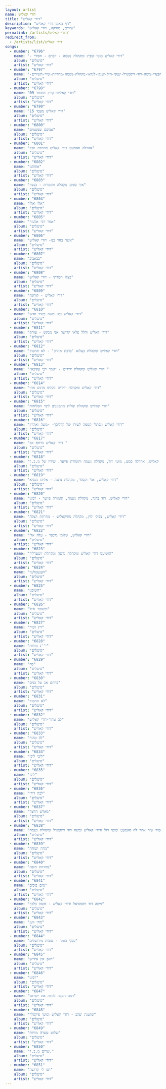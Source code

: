 ```yaml
---
layout: artist
name: דודי קאליש
title: "דודי קאליש"
description: "דף האמן דודי קאליש"
keywords: "שירים, מוזיקה, דודי קאליש"
permalink: /artists/דודי-קאליש/
redirect_from:
  - /artists/list/דודי קאליש
songs:
  - number: "6796"
    name: "- דודי קאליש מוטי קוביץ ומקהלת נשמה - יזכרם - חסידי"
    album: "סינגלים"
    artist: "דודי קאליש"
  - number: "6797"
    name: "-פרידמן-דודי-קאליש-משה-דואק-דוד-חפצדי-משה-דוד-וייסמנדל-יענקי-היל-יענקי-לנדאו-מקהלת-נשמה-מחרוזת-שיר-השירים"
    album: "סינגלים"
    artist: "דודי קאליש"
  - number: "6798"
    name: "09 דודי קאליש-קרוץ מחומר"
    album: "סינגלים"
    artist: "דודי קאליש"
  - number: "6799"
    name: "15 דודי קאליש מעבד"
    album: "סינגלים"
    artist: "דודי קאליש"
  - number: "6800"
    name: "אביכם שבשמים"
    album: "סינגלים"
    artist: "דודי קאליש"
  - number: "6801"
    name: "אהרלה סאמעט דודי קאליש מחרוזת חבד"
    album: "סינגלים"
    artist: "דודי קאליש"
  - number: "6802"
    name: "אחותנו"
    album: "סינגלים"
    artist: "דודי קאליש"
  - number: "6803"
    name: "איך בונים מקהלה ותזמורת - כנשר"
    album: "סינגלים"
    artist: "דודי קאליש"
  - number: "6804"
    name: "אלו ואלו"
    album: "סינגלים"
    artist: "דודי קאליש"
  - number: "6805"
    name: "אמר רבי אלעזר"
    album: "סינגלים"
    artist: "דודי קאליש"
  - number: "6806"
    name: "אשר בחר בנו- דודי קאליש"
    album: "סינגלים"
    artist: "דודי קאליש"
  - number: "6807"
    name: "בבאבוב"
    album: "סינגלים"
    artist: "דודי קאליש"
  - number: "6808"
    name: "בצלו חמדתי - דודי קאליש"
    album: "סינגלים"
    artist: "דודי קאליש"
  - number: "6809"
    name: "דודי קאליש - קורונה"
    album: "סינגלים"
    artist: "דודי קאליש"
  - number: "6810"
    name: "דודי קאליש ובנו משה בשיר חדש"
    album: "סינגלים"
    artist: "דודי קאליש"
  - number: "6811"
    name: "דודי קאליש והלל פלאי קדושה אני מבקש - עותק"
    album: "סינגלים"
    artist: "דודי קאליש"
  - number: "6812"
    name: "דודי קאליש ומקהלת בעלזא 'ברכת אהרון' - לא תחמוד"
    album: "סינגלים"
    artist: "דודי קאליש"
  - number: "6813"
    name: "דודי קאליש ומקהלת ידידים - ״אמר רבי עקיבא״ "
    album: "סינגלים"
    artist: "דודי קאליש"
  - number: "6814"
    name: "דודי קאליש ומקהלת ידידים בקליפ מרגש מתי"
    album: "סינגלים"
    artist: "דודי קאליש"
  - number: "6815"
    name: "דודי קאליש ומקהלת קולות מתכוננים לימי הסליחות"
    album: "סינגלים"
    artist: "דודי קאליש"
  - number: "6816"
    name: "דודי קאליש ונפתלי קמפה לשירו של קרליבך- -משה ואהרון"
    album: "סינגלים"
    artist: "דודי קאליש"
  - number: "6817"
    name: "דודי קאליש כרחם אב "
    album: "סינגלים"
    artist: "דודי קאליש"
  - number: "6818"
    name: "דודי קאליש, אהרלה סמט, מוטי ויזל, מקהלת נשמה ותזמורת פייער. שיריו של מ.ב.ד."
    album: "סינגלים"
    artist: "דודי קאליש"
  - number: "6819"
    name: "דודי קאליש, אלי וקסלר, מקהלת נרננה - אליהו הנביא"
    album: "סינגלים"
    artist: "דודי קאליש"
  - number: "6820"
    name: "דודי קאליש, דוד ברגר, מקהלת נשמה, תזמורת פייער - רבינו"
    album: "סינגלים"
    artist: "דודי קאליש"
  - number: "6821"
    name: "דודי קאליש, צביקי לוין, מקהלת מוזיקאליש - מחרוזת הצלה"
    album: "סינגלים"
    artist: "דודי קאליש"
  - number: "6822"
    name: "דודי קאליש, שלומי גרטנר - עלה אלי"
    album: "סינגלים"
    artist: "דודי קאליש"
  - number: "6823"
    name: "הושיענו דודי קאליש ומקהלת נרננה ומקהלת זינגערליך"
    album: "סינגלים"
    artist: "דודי קאליש"
  - number: "6824"
    name: "הענעטלעך"
    album: "סינגלים"
    artist: "דודי קאליש"
  - number: "6825"
    name: "השיבנו"
    album: "סינגלים"
    artist: "דודי קאליש"
  - number: "6826"
    name: "ובשופר גדול"
    album: "סינגלים"
    artist: "דודי קאליש"
  - number: "6827"
    name: "זיץ ושיר"
    album: "סינגלים"
    artist: "דודי קאליש"
  - number: "6828"
    name: "י''ג מידות"
    album: "סינגלים"
    artist: "דודי קאליש"
  - number: "6829"
    name: "כח"
    album: "סינגלים"
    artist: "דודי קאליש"
  - number: "6830"
    name: "כרחם אב על בנים"
    album: "סינגלים"
    artist: "דודי קאליש"
  - number: "6831"
    name: "לא תחמוד"
    album: "סינגלים"
    artist: "דודי קאליש"
  - number: "6832"
    name: "לב טהור-דודי קאליש"
    album: "סינגלים"
    artist: "דודי קאליש"
  - number: "6833"
    name: "לב טהור"
    album: "סינגלים"
    artist: "דודי קאליש"
  - number: "6834"
    name: "ליבי ליבי"
    album: "סינגלים"
    artist: "דודי קאליש"
  - number: "6835"
    name: "ליבי"
    album: "סינגלים"
    artist: "דודי קאליש"
  - number: "6836"
    name: "לכה דודי"
    album: "סינגלים"
    artist: "דודי קאליש"
  - number: "6837"
    name: "מארש החצר"
    album: "סינגלים"
    artist: "דודי קאליש"
  - number: "6838"
    name: "מזמור שיר אהר לה סאמעט ומוטי ויזל ודודי קאליש ומשה דוד וייסמנדל ומקהלת נשמה"
    album: "סינגלים"
    artist: "דודי קאליש"
  - number: "6839"
    name: "מחה תמחה"
    album: "סינגלים"
    artist: "דודי קאליש"
  - number: "6840"
    name: "מחרוזת חופה"
    album: "סינגלים"
    artist: "דודי קאליש"
  - number: "6841"
    name: "מים בוכים"
    album: "סינגלים"
    artist: "דודי קאליש"
  - number: "6842"
    name: "משה דוד ויסמנדאל ודודי קאליש - חשוב בלבך"
    album: "סינגלים"
    artist: "דודי קאליש"
  - number: "6843"
    name: "מתי ווען"
    album: "סינגלים"
    artist: "דודי קאליש"
  - number: "6844"
    name: "ענקי הזמר - סוכות מירושלים"
    album: "סינגלים"
    artist: "דודי קאליש"
  - number: "6845"
    name: "ראפ אין אידיש"
    album: "סינגלים"
    artist: "דודי קאליש"
  - number: "6846"
    name: "רבינו"
    album: "סינגלים"
    artist: "דודי קאליש"
  - number: "6847"
    name: "רצה הקבה לזכות את ישראל"
    album: "סינגלים"
    artist: "דודי קאליש"
  - number: "6848"
    name: "שושנת יעקב - דודי קאליש ומוטי פיקסלר"
    album: "סינגלים"
    artist: "דודי קאליש"
  - number: "6849"
    name: "שלוש עשרה מידות"
    album: "סינגלים"
    artist: "דודי קאליש"
  - number: "6850"
    name: "שרים מ.ב.ד."
    album: "סינגלים"
    artist: "דודי קאליש"
  - number: "6851"
    name: "תנו לי קדושה"
    album: "סינגלים"
    artist: "דודי קאליש"
---
```

